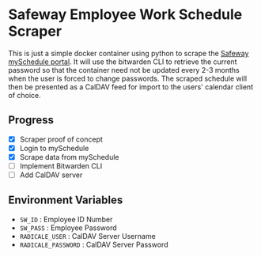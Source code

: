 Safeway Employee Work Schedule Scraper
======================================

This is just a simple docker container using python to scrape the [Safeway 
mySchedule portal](myschedule.safeway.com/ESS/AuthN/SwyLogin.aspx?ReturnURL=%2fESS).
It will use the bitwarden CLI to retrieve the current password so that the container
need not be updated every 2-3 months when the user is forced to change passwords.
The scraped schedule will then be presented as a CalDAV feed for import to the
users' calendar client of choice.

Progress
--------

- [x] Scraper proof of concept
- [x] Login to mySchedule
- [x] Scrape data from mySchedule
- [ ] Implement Bitwarden CLI
- [ ] Add CalDAV server 

Environment Variables
---------------------

- `SW_ID` : Employee ID Number
- `SW_PASS` : Employee Password
- `RADICALE_USER` : CalDAV Server Username
- `RADICALE_PASSWORD` : CalDAV Server Password
